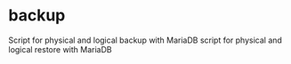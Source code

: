 # backup
Script for physical and logical backup with MariaDB
script for physical and logical restore with MariaDB

